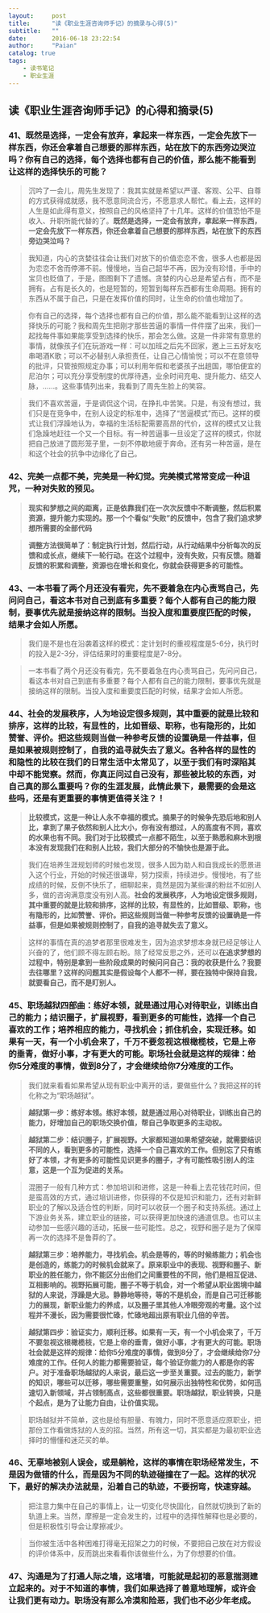 ```yaml
---
layout:     post
title:      "读《职业生涯咨询师手记》的摘录与心得(5)"
subtitle:   ""
date:       2016-06-18 23:22:54
author:     "Paian"
catalog: true
tags:
    - 读书笔记
    - 职业生涯
---
```


## 读《职业生涯咨询师手记》的心得和摘录(5)

### 41、既然是选择，一定会有放弃，拿起来一样东西，一定会先放下一样东西，你还会拿着自己想要的那样东西，站在放下的东西旁边哭泣吗？你有自己的选择，每个选择也都有自己的价值，那么能不能看到让这样的选择快乐的可能？

> 沉吟了一会儿，周先生发现了：我其实就是希望以严谨、客观、公平、自尊的方式获得成就感，我不愿意同流合污，不愿意求人帮忙。看上去，这样的人生是如此得有意义，按照自己的风格坚持了十几年。这样的价值恐怕不是收入、升职所能代替的了。**既然是选择，一定会有放弃，拿起来一样东西，一定会先放下一样东西，你还会拿着自己想要的那样东西，站在放下的东西旁边哭泣吗？**

> 我知道，内心的贪婪往往会让我们对放下的价值恋恋不舍，很多人也都是因为恋恋不舍而停滞不前。慢慢地，当自己韶华不再，因为没有珍惜，手中的宝贝也贬值了，于是，图图剩下了遗憾。贪婪的内心总是希望占有，而不是拥有。占有是长久的，也是短暂的，短暂到每样东西都有生命周期。拥有的东西从不属于自己，只是在发挥价值的同时，让生命的价值也增加了。

> 你有自己的选择，每个选择也都有自己的价值，那么能不能看到让这样的选择快乐的可能？我和周先生把刚才那些苦逼的事情一件件摆了出来，我们一起找每件事如果能享受到选择的快乐，那会怎么做。这是一件非常有意思的事情，就像孩子们在玩游戏一样：可以加班之后先不回家，邀上三五好友吃串喝酒K歌；可以不必替别人承担责任，让自己心情愉悦；可以不在意领导的批评，只管按照规定办事；可以利用年假和老婆孩子出趟国，哪怕便宜的尼泊尔；可以充分享受制度的优厚待遇，业余时间充电、提升能力、结交人脉，……。这些事情列出来，我看到了周先生脸上的笑容。

> 我们不喜欢苦逼，于是调侃这个词，在挣扎中苦笑。只是，有没有想过，我们只是在竞争中，在别人设定的标准中，选择了“苦逼模式”而已。这样的模式让我们浮躁地认为，幸福的生活标配需要高昂的代价，这样的模式又让我们急躁地赶往一个又一个目标。有一种苦逼事一旦设定了这样的模式，你就把自己放进了圆形笼子里，一刻不停歇地疲于奔命。还有另一种苦逼，是在和这个社会的抗争中边缘化了自己。

### 42、完美一点都不美，完美是一种幻觉。完美模式常常变成一种诅咒，一种对失败的预见。

> **现实和梦想之间的距离，正是依靠我们在一次次反馈中不断调整，然后积累资源，提升能力实现的。那一个个看似“失败”的反馈中，包含了我们追求梦想所需要的全部代码**

> **调整方法很简单了：制定执行计划，然后行动，从行动结果中分析每次的反馈和成长点，继续下一轮行动。在这个过程中，没有失败，只有反馈。随着反馈的积累和调整，资源也在增长和变化，你就会获得更多的可能性。**

### 43、一本书看了两个月还没有看完，先不要着急在内心责骂自己，先问问自己，看这本书对自己到底有多重要？每个人都有自己的能力限制，要事优先就是接纳这样的限制。**当投入度和重要度匹配的时候，结果才会如人所愿。**

> 我们是不是也在沿袭着这样的模式：定计划时的重视程度是5-6分，执行时的投入是2-3分，评估结果时的重要程度是7-8分。

> 一本书看了两个月还没有看完，先不要着急在内心责骂自己，先问问自己，看这本书对自己到底有多重要？每个人都有自己的能力限制，要事优先就是接纳这样的限制。当投入度和重要度匹配的时候，结果才会如人所愿。

### 44、社会的发展秩序，人为地设定很多规则，其中重要的就是比较和排序，这样的比较，有显性的，比如晋级、职称，也有隐形的，比如赞誉、评价。把这些规则当做一种参考反馈的设置确是一件益事，但是如果被规则控制了，自我的追寻就失去了意义。各种各样的显性的和隐性的比较在我们的日常生活中太常见了，以至于我们有时深陷其中却不能觉察。然而，你真正问过自己没有，那些被比较的东西，对自己真的那么重要吗？你的生涯发展，此情此景下，最需要的会是这些吗，还是有更重要的事情更值得关注？！

> **比较模式，这是一种让人永不幸福的模式。摘果子的时候争先恐后地和别人比，拿到了果子依然和别人比大小，你有没有想过，人的高度有不同，喜欢的水果也有不同。我们对于比较模式一点都不陌生，以至于熟悉和麻木到根本没有发现我们在和别人比较，我们大部分的不愉快也是源于此。**

> 我们在培养生涯规划师的时候也发现，很多人因为助人和自我成长的愿景进入这个行业，开始的时候还很谦卑，努力探索，持续进步。慢慢地，有了些成绩的时候，反倒不快乐了，细聊起来，竟然是因为某些课的粉丝不如别人多，做的咨询满意度没有别人高。**社会的发展秩序，人为地设定很多规则，其中重要的就是比较和排序，这样的比较，有显性的，比如晋级、职称，也有隐形的，比如赞誉、评价。把这些规则当做一种参考反馈的设置确是一件益事，但是如果被规则控制了，自我的追寻就失去了意义。**

> 这样的事情在真的追梦者那里很难发生，因为追求梦想本身就已经足够让人兴奋的了，他们顾不得左顾右盼。除了经常反思之外，还可以**在追求梦想的过程中，特别是拿到一些阶段成果的时候问问自己：我的收获是什么？我要去往哪里？这样的问题其实是假设每个人都不一样，要在独特中保持自我，就要看自己，而不是盯别人。**

### 45、职场越狱四部曲：练好本领，就是通过用心对待职业，训练出自己的能力；结识圈子，扩展视野，看到更多的可能性，选择一个自己喜欢的工作；培养相应的能力，寻找机会；抓住机会，实现迁移。**如果有一天，有一个小机会来了，千万不要忽视这根橄榄枝，它是上帝的垂青，做好小事，才有更大的可能。职场社会就是这样的规律：给你5分难度的事情，做到8分了，才会继续给你7分难度的工作。**

> 我们就来看看如果希望从现有职业中离开的话，要做些什么？我把这样的转化称之为“职场越狱”。

> **越狱第一步：练好本领。练好本领，就是通过用心对待职业，训练出自己的能力，好增加自己的职场交换价值，帮自己争取更多的主动权。**

> **越狱第二步：结识圈子，扩展视野。大家都知道如果希望突破，就需要结识不同的人，看到更多的可能性，选择一个自己喜欢的工作。但别忘了只有练好了本领，才有更多的可能性见识更多的圈子，才有可能性吸引别人的注意，这是一个互为促进的关系。**

> 混圈子一般有几种方式：参加培训和进修，这是一种看上去花钱花时间，但是蛮高效的方式，通过培训进修，你获得的不仅是知识和能力，还有对新鲜职业的了解以及适合性的判断，同时可以收获一个圈子和支持系统。通过上下游业务关系，建立职业的链接，可以获得更加快速的通道信息。也可以主动参加一些感兴趣的活动，拓展一些可能性。总之，视野和圈子是为了保障再一次的选择不是鲁莽的了。

> **越狱第三步：培养能力，寻找机会。机会是等的，等的时候练能力；机会也是创造的，练能力的时候机会就来了。原来职业中的表现、视野和圈子、新职业的胜任能力，你不能区分出他们之间重要性的不同，他们是相互促进、互相影响的。视野拓展可能，圈子不等于机会，对一个希望从职业困境中越狱的人来说，浮躁是大忌。静静地等待，等的不是机会，而是自己可迁移能力的展现，新职业能力的养成，以及圈子里其他人冷眼旁观的考量。这个过程并不漫长，因为需要很忙碌，忙碌地超出原有职业几倍的辛苦。**

> **越狱第四步：验证实力，顺利迁移。如果有一天，有一个小机会来了，千万不要忽视这根橄榄枝，它是上帝的垂青，做好小事，才有更大的可能。职场社会就是这样的规律：给你5分难度的事情，做到8分了，才会继续给你7分难度的工作。任何人的能力都需要验证，每个验证你能力的人都是你的客户。对于准备职场越狱的人来说，最后这一步至关重要。过去的能力，新学的知识，哪些可以迁移，哪些需要重整，如何展示出独特性和优势，如何迅速切入新领域，并占领制高点，这些都很重要。职场越狱，职业转换，只是个起点，是为了让能力自由，让价值实现。**

> 职场越狱并不简单，这也是给有胆量、有魄力，同时不愿意适应原职业，把那份工作看做炼狱的人支的招。当然，所有这一切，其实都是为最初职业选择时的懵懂和迷茫买的单。

### 46、无辜地被别人误会，或是躺枪，这样的事情在职场经常发生，不是因为做错的什么，而是因为不同的轨迹碰撞在了一起。这样的状况下，最好的解决办法就是，沿着自己的轨迹，不要拐弯，快速穿越。

> 把注意力集中在自己的事情上，让一切变化尽快固化，自然就切换到了新的轨道上来。当然，摩擦是一定会发生的，过程中的选择性解释也是必要的，但是积极性引导会让摩擦减少。

> 当你被生活中各种困难打得毫无招架之力的时候，不要把自己放在对方假设的评价体系中，反而跳出来看看你该做些什么，为了你想要的价值。

### 47、沟通是为了打通人际之墙，这堵墙，可能就是起初的恶意揣测建立起来的。对于不知道的事情，我们如果选择了善意地理解，或许会让我们更有动力。职场没有那么冷漠和险恶，我们也不必少年老成。